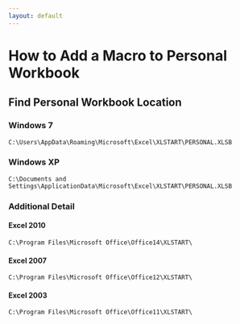 ```yaml
---
layout: default
---
```

# How to Add a Macro to Personal Workbook

## Find Personal Workbook Location

### Windows 7

```
C:\Users\AppData\Roaming\Microsoft\Excel\XLSTART\PERSONAL.XLSB
```

### Windows XP

```
C:\Documents and Settings\ApplicationData\Microsoft\Excel\XLSTART\PERSONAL.XLSB
```

### Additional Detail

#### Excel 2010

```
C:\Program Files\Microsoft Office\Office14\XLSTART\
```

#### Excel 2007

```
C:\Program Files\Microsoft Office\Office12\XLSTART\
```

#### Excel 2003

```
C:\Program Files\Microsoft Office\Office11\XLSTART\
```
